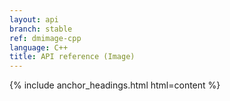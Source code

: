 ```yaml
---
layout: api
branch: stable
ref: dmimage-cpp
language: C++
title: API reference (Image)
---
```

{% include anchor_headings.html html=content %}